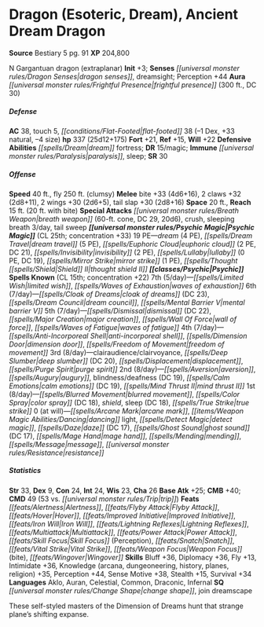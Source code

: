 ﻿---
cssclass: [monsters]
title1: Dragon (Esoteric, Dream), Ancient Dream Dragon
title2: Ancient Dream Dragon
CR: 19
sources:
- name: Bestiary 5
  page: 91
  link: http://paizo.com/products/btpy9g9x?Pathfinder-Roleplaying-Game-Bestiary-5
XP: 204800
alignment: N
size: Gargantuan
type: dragon
subtypes:
- extraplanar
initiative:
  bonus: 3
senses:
  dragon senses: true
  dreamsight: true
auras:
- name: frightful presence
  radius: 300
  DC: 30
AC:
  AC: 38
  touch: 5
  flat_footed: 38
  components:
    dex: -1
    natural: 33
    size: -4
HP:
  HP: 337
  long: 25d12+175
saves:
  fort: 21
  ref: 15
  will: 22
defensive_abilities:
- dream fortress
DR:
- amount: 15
  weakness: magic
immunities:
- paralysis
- sleep
SR: 30
speeds:
  base: 40
  fly: 250
  fly_maneuverability: clumsy
attacks:
  melee:
  - - text: bite +33 (4d6+16)
      entries:
      - - damage: 4d6+16
      attack: bite
      bonus:
      - 33
    - text: 2 claws +32 (2d8+11)
      entries:
      - - damage: 2d8+11
      count: 2
      attack: claws
      bonus:
      - 32
    - text: 2 wings +30 (2d6+5)
      entries:
      - - damage: 2d6+5
      count: 2
      attack: wings
      bonus:
      - 30
    - text: tail slap +30 (2d8+16)
      entries:
      - - damage: 2d8+16
      attack: tail slap
      bonus:
      - 30
  special:
  - breath weapon (60-ft. cone, DC 29, 20d6)
  - crush
  - sleeping breath 3/day
  - tail sweep
space: 20
reach: 15
reach_other: 20 ft. with bite
psychic_magic:
  entries:
  - name: dream
    PE: 4
  - name: dream travel
    PE: 5
  - name: euphoric cloud
    PE: 2
    DC: 21
  - name: invisibility
    PE: 2
  - name: lullaby
    PE: 0
    DC: 19
  - name: mirror strike
    PE: 1
  - name: thought shield II
  sources:
  - name: default
    CL: 25
    concentration: 33
  PE: 19
spells:
  entries:
  - name: limited wish
    source: Psychic
    level: 7
  - name: waves of exhaustion
    source: Psychic
    level: 7
  - name: cloak of dreams
    source: Psychic
    level: 6
    DC: 23
  - name: dream council
    source: Psychic
    level: 6
  - name: mental barrier V
    source: Psychic
    level: 6
  - name: dismissal
    source: Psychic
    level: 5
    DC: 22
  - name: major creation
    source: Psychic
    level: 5
  - name: wall of force
    source: Psychic
    level: 5
  - name: waves of fatigue
    source: Psychic
    level: 5
  - name: anti-incorporeal shell
    source: Psychic
    level: 4
  - name: dimension door
    source: Psychic
    level: 4
  - name: freedom of movement
    source: Psychic
    level: 4
  - name: clairaudience/clairvoyance
    source: Psychic
    level: 3
  - name: deep slumber
    source: Psychic
    level: 3
    DC: 20
  - name: displacement
    source: Psychic
    level: 3
  - name: purge spirit
    source: Psychic
    level: 3
  - name: aversion
    source: Psychic
    level: 2
  - name: augury
    source: Psychic
    level: 2
  - name: blindness/deafness
    source: Psychic
    level: 2
    DC: 19
  - name: calm emotions
    source: Psychic
    level: 2
    DC: 19
  - name: mind thrust II
    source: Psychic
    level: 2
  - name: blurred movement
    source: Psychic
    level: 1
  - name: color spray
    source: Psychic
    level: 1
    DC: 18
  - name: shield
    source: Psychic
    level: 1
  - name: sleep
    source: Psychic
    level: 1
    DC: 18
  - name: true strike
    source: Psychic
    level: 1
  - name: arcane mark
    source: Psychic
    level: 0
  - name: dancing light
    source: Psychic
    level: 0
  - name: detect magic
    source: Psychic
    level: 0
  - name: daze
    source: Psychic
    level: 0
    DC: 17
  - name: ghost sound
    source: Psychic
    level: 0
    DC: 17
  - name: mage hand
    source: Psychic
    level: 0
  - name: mending
    source: Psychic
    level: 0
  - name: message
    source: Psychic
    level: 0
  - name: resistance
    source: Psychic
    level: 0
  sources:
  - name: Psychic
    type: known
    CL: 15
    concentration: 22
    slots:
      7: 5
      6: 7
      5: 7
      4: 7
      3: 8
      2: 8
      1: 8
      0: at-will
ability_scores:
  STR: 33
  DEX: 9
  CON: 24
  INT: 24
  WIS: 23
  CHA: 26
BAB: 25
CMB: 40
CMD: 49
CMD_other: 53 vs. trip
feats:
- name: Alertness
- name: Flyby Attack
- name: Hover
- name: Improved Initiative
- name: Iron Will
- name: Lightning Reflexes
- name: Multiattack
- name: Power Attack
- name: Skill Focus (Perception)
- name: Snatch
- name: Vital Strike
- name: Weapon Focus (bite)
- name: Wingover
skills:
  Bluff: 36
  Diplomacy: 36
  Fly: 13
  Intimidate: 36
  Knowledge (arcana): 35
  Knowledge (dungeoneering): 35
  Knowledge (history): 35
  Knowledge (planes): 35
  Knowledge (religion): 35
  Perception: 44
  Sense Motive: 38
  Stealth: 15
  Survival: 34
languages:
- Aklo
- Auran
- Celestial
- Common
- Draconic
- Infernal
special_qualities:
- change shape
- join dreamscape
desc_long: These self-styled masters of the Dimension of Dreams hunt that strange
  plane's shifting expanse.

---

# Dragon (Esoteric, Dream), Ancient Dream Dragon

**Source** Bestiary 5 pg. 91
**XP** 204,800

N Gargantuan dragon (extraplanar)
**Init** +3; **Senses** _[[universal monster rules/Dragon Senses|dragon senses]]_, dreamsight; Perception +44
**Aura** _[[universal monster rules/Frightful Presence|frightful presence]]_ (300 ft., DC 30)

##### Defense

**AC** 38, touch 5, _[[conditions/Flat-Footed|flat-footed]]_ 38 (–1 Dex, +33 natural, –4 size)
**hp** 337 (25d12+175)
**Fort** +21, **Ref** +15, **Will** +22
**Defensive Abilities** _[[spells/Dream|dream]]_ fortress; **DR** 15/magic; **Immune** _[[universal monster rules/Paralysis|paralysis]]_, sleep; **SR** 30

##### Offense
**Speed** 40 ft., fly 250 ft. (clumsy)
**Melee** bite +33 (4d6+16), 2 claws +32 (2d8+11), 2 wings +30 (2d6+5), tail slap +30 (2d8+16)
**Space** 20 ft., **Reach** 15 ft. (20 ft. with bite)
**Special Attacks** _[[universal monster rules/Breath Weapon|breath weapon]]_ (60-ft. cone, DC 29, 20d6), crush, sleeping breath 3/day, tail sweep
**_[[universal monster rules/Psychic Magic|Psychic Magic]]_** (CL 25th; concentration +33)
19 PE—_dream_ (4 PE), _[[spells/Dream Travel|dream travel]]_ (5 PE), _[[spells/Euphoric Cloud|euphoric cloud]]_ (2 PE, DC 21), _[[spells/Invisibility|invisibility]]_ (2 PE), _[[spells/Lullaby|lullaby]]_ (0 PE, DC 19), _[[spells/Mirror Strike|mirror strike]]_ (1 PE), _[[spells/Thought _[[spells/Shield|Shield]]_ II|thought _shield_ II]]_
 **_[[classes/Psychic|Psychic]]_ Spells Known** (CL 15th; concentration +22)
 7th (5/day)—_[[spells/Limited Wish|limited wish]]_, _[[spells/Waves of Exhaustion|waves of exhaustion]]_
 6th (7/day)—_[[spells/Cloak of Dreams|cloak of dreams]]_ (DC 23), _[[spells/Dream Council|dream council]]_, _[[spells/Mental Barrier V|mental barrier V]]_
 5th (7/day)—_[[spells/Dismissal|dismissal]]_ (DC 22), _[[spells/Major Creation|major creation]]_, _[[spells/Wall Of Force|wall of force]]_, _[[spells/Waves of Fatigue|waves of fatigue]]_
 4th (7/day)—_[[spells/Anti-Incorporeal Shell|anti-incorporeal shell]]_, _[[spells/Dimension Door|dimension door]]_, _[[spells/Freedom of Movement|freedom of movement]]_
 3rd (8/day)—clairaudience/clairvoyance, _[[spells/Deep Slumber|deep slumber]]_ (DC 20), _[[spells/Displacement|displacement]]_, _[[spells/Purge Spirit|purge spirit]]_
 2nd (8/day)—_[[spells/Aversion|aversion]]_, _[[spells/Augury|augury]]_, blindness/deafness (DC 19), _[[spells/Calm Emotions|calm emotions]]_ (DC 19), _[[spells/Mind Thrust II|mind thrust II]]_
 1st (8/day)—_[[spells/Blurred Movement|blurred movement]]_, _[[spells/Color Spray|color spray]]_ (DC 18), _shield_, sleep (DC 18), _[[spells/True Strike|true strike]]_
 0 (at will)—_[[spells/Arcane Mark|arcane mark]]_, _[[items/Weapon Magic Abilities/Dancing|dancing]]_ light, _[[spells/Detect Magic|detect magic]]_, _[[spells/Daze|daze]]_ (DC 17), _[[spells/Ghost Sound|ghost sound]]_ (DC 17), _[[spells/Mage Hand|mage hand]]_, _[[spells/Mending|mending]]_, _[[spells/Message|message]]_, _[[universal monster rules/Resistance|resistance]]_

##### Statistics
**Str** 33, **Dex** 9, **Con** 24, **Int** 24, **Wis** 23, **Cha** 26
**Base Atk** +25; **CMB** +40; **CMD** 49 (53 vs. _[[universal monster rules/Trip|trip]]_)
**Feats** _[[feats/Alertness|Alertness]]_, _[[feats/Flyby Attack|Flyby Attack]]_, _[[feats/Hover|Hover]]_, _[[feats/Improved Initiative|Improved Initiative]]_, _[[feats/Iron Will|Iron Will]]_, _[[feats/Lightning Reflexes|Lightning Reflexes]]_, _[[feats/Multiattack|Multiattack]]_, _[[feats/Power Attack|Power Attack]]_, _[[feats/Skill Focus|Skill Focus]]_ (Perception), _[[feats/Snatch|Snatch]]_, _[[feats/Vital Strike|Vital Strike]]_, _[[feats/Weapon Focus|Weapon Focus]]_ (bite), _[[feats/Wingover|Wingover]]_
**Skills** Bluff +36, Diplomacy +36, Fly +13, Intimidate +36, Knowledge (arcana, dungeoneering, history, planes, religion) +35, Perception +44, Sense Motive +38, Stealth +15, Survival +34
**Languages** Aklo, Auran, Celestial, Common, Draconic, Infernal
**SQ** _[[universal monster rules/Change Shape|change shape]]_, join dreamscape

These self-styled masters of the Dimension of Dreams hunt that strange plane’s shifting expanse.